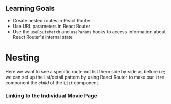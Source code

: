 ## Learning Goals

- Create nested routes in React Router
- Use URL parameters in React Router
- Use the `useRouteMatch` and `useParams` hooks to access information about
  React Router's internal state

# Nesting

Here we want to see a specific route not list them side by side as before i.e;
 we can set up the list/detail pattern by using React Router to make our `Item` component the _child_ of the
`List` component.


### Linking to the Individual Movie Page